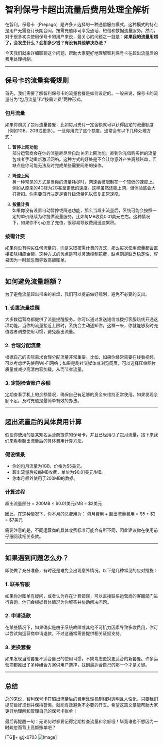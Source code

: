 # 智利保号卡超出流量后费用处理全解析

在智利，保号卡（Prepago）是许多人选择的一种通信服务模式。这种模式的特点是用户无需签订长期合同，按需充值即可享受通话、短信和数据流量服务。然而，对于很多初次使用保号卡的用户来说，最关心的问题之一就是：**如果我的流量用超了，会发生什么？会扣多少钱？有没有其他解决办法？**

今天我们就来详细聊聊这个问题，帮助大家更好地理解智利保号卡在超出流量后的费用处理机制。

---

## 保号卡的流量套餐规则

首先，我们需要了解智利保号卡的流量套餐是如何设定的。一般来说，保号卡的流量分为“包月流量”和“按需计费”两种形式。

### 包月流量
如果你购买了包月流量套餐，比如每月支付一定金额就可以获得固定的流量额度（例如1GB、2GB或更多）。一旦你用完了这个额度，通常会有以下几种处理方式：

1. **暂停上网功能**  
   部分运营商会在你的流量耗尽后自动关闭上网功能，直到你充值购买新的流量包或者手动重新激活网络。这种方式的好处是不会让你意外产生高额账单，但缺点是你可能无法及时完成某些需要网络的操作。

2. **降速上网**  
   另一种常见的方式是当你的流量耗尽时，网速会被限制在一个较低的速度上。例如从原来的4G降为2G甚至更低的速度。这样虽然还能上网，但体验感会大打折扣。你需要自行决定是否升级流量包以恢复正常速度。

3. **按量计费**  
   如果你没有设置自动暂停或降速功能，那么当超出流量后，系统可能会按照一定的单价继续为你提供流量服务，比如每MB收费0.01美元左右。这种情况下，如果你不小心忘了充值，很容易导致费用迅速累积。

### 按需计费
如果你没有购买任何流量包，而是采取按需计费的方式，那么每次使用流量都会直接扣除相应金额。这种方式的优点是可以灵活控制花费，缺点则是缺乏稳定性，容易因为一时疏忽而导致高额账单。

---

## 如何避免流量超额？

为了避免流量超出带来的麻烦，我们可以提前做好规划，避免不必要的支出。

### 1. 设置流量提醒
大多数运营商都提供了流量提醒服务。你可以通过发送短信或拨打客服热线开通这项功能，当你的流量接近上限时，系统会主动通知你。这样一来，你就能够及时充值或者调整使用习惯，避免超出流量。

### 2. 合理分配流量
根据自己的实际需求合理分配流量非常重要。比如，如果你经常需要在线看视频，可以考虑优先使用Wi-Fi网络；如果是刷社交媒体或浏览网页，可以选择压缩图片质量或减少高清内容加载，从而节省流量。

### 3. 定期检查账户余额
定期查看手机上的余额情况，确保自己有足够的资金来维持正常使用。如果发现余额不足，及时充值是最简单有效的办法。

---

## 超出流量后的具体费用计算

假设你使用的是某知名运营商提供的保号卡，并且已经用尽了包月流量。接下来我们来看看超出流量后的具体费用计算方法。

### 假设情景
- 你的包月流量为1GB，价格为$5美元。
- 超出流量后按每MB收费，单价为$0.01美元/MB。
- 你本月额外使用了200MB的数据。

### 计算过程
超出流量部分 = 200MB × $0.01美元/MB = $2美元

因此，在这种情况下，你本月的总费用为：
包月费用 + 超出流量费用 = $5 + $2 = $7美元

需要注意的是，不同运营商的具体收费标准可能会有所不同，因此建议你在使用前仔细阅读相关条款。

---

## 如果遇到问题怎么办？

即使做了充分准备，有时还是难免会出现意外情况。以下是几种常见的应对措施：

### 1. 联系客服
如果你对账单有疑问，或者认为存在计费错误，可以直接联系运营商的客服部门进行咨询。他们会根据具体情况为你解答并协助解决问题。

### 2. 申请退款
在某些情况下，如果确实是由于系统故障或其他不可抗力因素导致多收费用，你可以尝试向运营商申请退款。不过这通常需要提供相关证据支持。

### 3. 更换套餐
如果发现当前套餐不适合自己的使用习惯，不妨考虑更换更适合的新套餐。许多运营商都推出了多种组合方案供用户选择，找到最适合自己的那一个才是关键。

---

## 总结

总的来说，智利保号卡在超出流量后的费用处理机制相对透明且人性化，只要我们提前做好规划并保持警惕，就能有效避免不必要的开支。希望这篇文章能帮助大家更好地理解和管理自己的保号卡账单！

最后再提醒一句：无论何时都要记得定期检查流量和余额哦！毕竟谁也不想因为一时疏忽而背上高额账单吧？

[TG💪+ @jx0703 ![Image](https://github.com/user-attachments/assets/dbca1d08-cadb-493c-b0ec-ad6f7a83f270)]